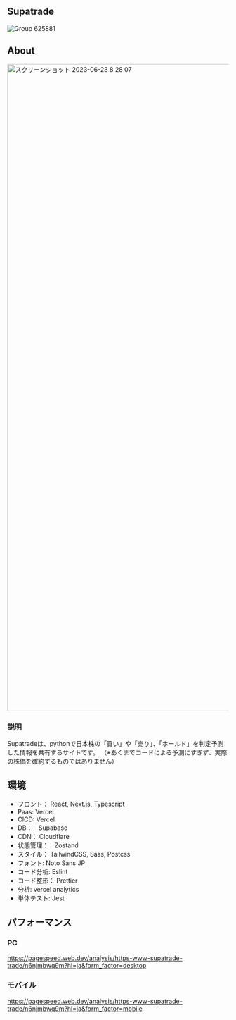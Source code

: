 ## Supatrade
![Group 625881](https://github.com/kuroro-31/Supatrade/assets/34049491/ce2d4f41-682e-47f8-bf58-cefb8fc95c11)

## About
<img width="1470" alt="スクリーンショット 2023-06-23 8 28 07" src="https://github.com/kuroro-31/Supatrade/assets/34049491/7763b689-e9a4-4933-a017-897accb28b6c">

### 説明
Supatradeは、pythonで日本株の「買い」や「売り」、「ホールド」を判定予測した情報を共有するサイトです。
（※あくまでコードによる予測にすぎず、実際の株価を確約するものではありません）

## 環境
- フロント： 
React, Next.js, Typescript
- Paas: Vercel
- CICD: Vercel
- DB：　Supabase
- CDN： Cloudflare
- 状態管理：　Zostand
- スタイル： TailwindCSS, Sass, Postcss
- フォント: Noto Sans JP
- コード分析: Eslint
- コード整形： Prettier
- 分析: vercel analytics
- 単体テスト: Jest

## パフォーマンス
### PC
https://pagespeed.web.dev/analysis/https-www-supatrade-trade/n6njmbwq9m?hl=ja&form_factor=desktop
### モバイル
https://pagespeed.web.dev/analysis/https-www-supatrade-trade/n6njmbwq9m?hl=ja&form_factor=mobile
